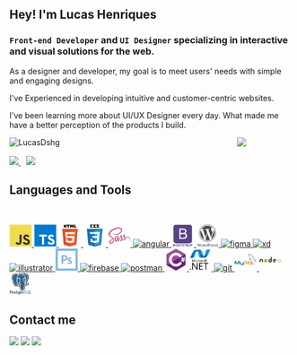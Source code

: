 ## Hey! I'm Lucas Henriques
<!-- <img align="right" src="https://visitor-badge.laobi.icu/badge?page_id=lucasDshg.lucasDshg"> -->

### `Front-end Developer` and `UI Designer` specializing in interactive and visual solutions for the web.


As a designer and developer, my goal is to meet users' needs with simple and engaging designs.

I've Experienced in developing intuitive and customer-centric websites.

I've been learning more about UI/UX Designer every day. What made me have a better perception of the products I build.

 <div style="display: inline_block">
    <a href="https://github.com/anuraghazra/github-readme-stats" title="Go to Source" style="margin: 10px">
			<img  width=396 src="https://github-readme-stats.vercel.app/api?username=LucasDshg&count_private=true&show_icons=true&theme=react&border_color=61dafb" />
    </a>
		<a href="https://github.com/denvercoder1/github-readme-streak-stats" title="Go to Source">
		<img align="left" width=396 src="https://github-readme-streak-stats.herokuapp.com/?user=LucasDshg&theme=react&border=61dafb" alt="LucasDshg" />
    </a>
</div>

 <div style="display: inline_block">
 <p align="left"> 
	<a href="https://github.com/anuraghazra/github-readme-stats">
				<img width=325 src="https://github-readme-stats-lucasdshg.vercel.app/api/top-langs/?username=LucasDshg&theme=react&title_color=61dafb&text_color=ffffff&icon_color=61dafb&bg_color=20232a&border_color=61dafb" />
	</a>
	<a href="https://activity-graph.herokuapp.com" style="margin: 10px">
		<img src="https://activity-graph.herokuapp.com/graph?username=LucasDshg&theme=react-dark&bg_color=20232a&" height="300"/>
	</a>
 	</p>
</div>

## Languages and Tools

<div style="display: inline_block"><br>
<p align="left"> 
	<a href="https://developer.mozilla.org/en-US/docs/Web/JavaScript" target="_blank">
		<img src="https://raw.githubusercontent.com/devicons/devicon/master/icons/javascript/javascript-original.svg"
			alt="javascript" width="40" height="40" />
	</a>
	<a href="https://www.typescriptlang.org/" target="_blank">
		<img src="https://raw.githubusercontent.com/devicons/devicon/master/icons/typescript/typescript-original.svg"
			alt="typescript" width="40" height="40" />
	</a>
	<a href="https://www.w3.org/html/" target="_blank">
		<img src="https://raw.githubusercontent.com/devicons/devicon/master/icons/html5/html5-original-wordmark.svg"
			alt="html5" width="40" height="40" />
	</a>
	<a href="https://www.w3schools.com/css/" target="_blank">
		<img src="https://raw.githubusercontent.com/devicons/devicon/master/icons/css3/css3-original-wordmark.svg" alt="css3"
			width="40" height="40" />
	</a>
	<a href="https://sass-lang.com" target="_blank">
		<img src="https://raw.githubusercontent.com/devicons/devicon/master/icons/sass/sass-original.svg" alt="sass"
			width="40" height="40" />
	</a>
	<a href="https://angular.io" target="_blank">
		<img src="https://angular.io/assets/images/logos/angular/angular.svg" alt="angular" width="40" height="40" />
	</a>
	<a href="https://getbootstrap.com" target="_blank">
		<img src="https://raw.githubusercontent.com/devicons/devicon/master/icons/bootstrap/bootstrap-plain-wordmark.svg"
			alt="bootstrap" width="40" height="40" />
	</a>
		<a href="https://br.wordpress.org/" target="_blank">
		<img src="https://raw.githubusercontent.com/devicons/devicon/master/icons/wordpress/wordpress-plain-wordmark.svg"
			alt="wordpress" width="40" height="40" />
	</a>
	<a href="https://www.figma.com/" target="_blank">
		<img src="https://www.vectorlogo.zone/logos/figma/figma-icon.svg" alt="figma" width="40" height="40" />
	</a>
	<a href="https://www.adobe.com/products/xd.html" target="_blank">
		<img src="https://cdn.worldvectorlogo.com/logos/adobe-xd.svg" alt="xd" width="40" height="40" />
	</a>
	<a href="https://www.adobe.com/in/products/illustrator.html" target="_blank">
		<img src="https://www.vectorlogo.zone/logos/adobe_illustrator/adobe_illustrator-icon.svg" alt="illustrator" width="40"
			height="40" />
	</a>
	<a href="https://www.photoshop.com/en" target="_blank">
		<img src="https://raw.githubusercontent.com/devicons/devicon/master/icons/photoshop/photoshop-line.svg"
			alt="photoshop" width="40" height="40" />
	</a>
	<a href="https://firebase.google.com/" target="_blank">
		<img src="https://www.vectorlogo.zone/logos/firebase/firebase-icon.svg" alt="firebase" width="40" height="40" />
	</a>
	<a href="https://postman.com" target="_blank">
		<img src="https://www.vectorlogo.zone/logos/getpostman/getpostman-icon.svg" alt="postman" width="40" height="40" />
	</a>
	<a href="https://www.w3schools.com/cs/" target="_blank">
		<img src="https://raw.githubusercontent.com/devicons/devicon/master/icons/csharp/csharp-original.svg" alt="csharp"
			width="40" height="40" />
	</a>
	<a href="https://dotnet.microsoft.com/" target="_blank">
		<img src="https://raw.githubusercontent.com/devicons/devicon/master/icons/dot-net/dot-net-original-wordmark.svg"
			alt="dotnet" width="40" height="40" />
	</a>
	<a href="https://git-scm.com/" target="_blank">
		<img src="https://www.vectorlogo.zone/logos/git-scm/git-scm-icon.svg" alt="git" width="40" height="40" />
	</a>
	<a href="https://www.mysql.com/" target="_blank">
		<img src="https://raw.githubusercontent.com/devicons/devicon/master/icons/mysql/mysql-original-wordmark.svg"
			alt="mysql" width="40" height="40" />
	</a>
	<a href="https://nodejs.org" target="_blank">
		<img src="https://raw.githubusercontent.com/devicons/devicon/master/icons/nodejs/nodejs-original-wordmark.svg"
			alt="nodejs" width="40" height="40" />
	</a>
	<a href="https://www.postgresql.org" target="_blank">
		<img src="https://raw.githubusercontent.com/devicons/devicon/master/icons/postgresql/postgresql-original-wordmark.svg"
			alt="postgresql" width="40" height="40" />
	</a>
	</p>
</div>

## Contact me
 
<div> 
  <a href="https://instagram.com/lucas_dshg" target="_blank"><img src="https://img.shields.io/badge/-Instagram-%23E4405F?style=for-the-badge&logo=instagram&logoColor=white" target="_blank"></a>
  <a href = "mailto:lucas.dshg@outlook.com"><img src="https://img.shields.io/badge/-Outlook-%23333?style=for-the-badge&logo=Microsoft Outlook&logoColor=white" target="_blank"></a>
  <a href="https://www.linkedin.com/in/lucas-henriques-997276125" target="_blank"><img src="https://img.shields.io/badge/-LinkedIn-%230077B5?style=for-the-badge&logo=linkedin&logoColor=white" target="_blank"></a> 
 
</div>
